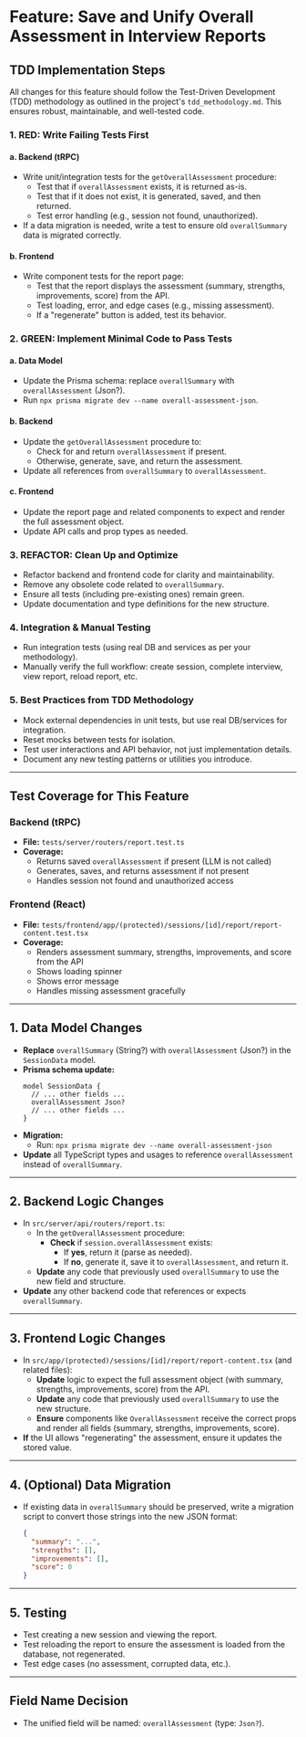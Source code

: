 # Feature: Save and Unify Overall Assessment in Interview Reports

## TDD Implementation Steps

All changes for this feature should follow the Test-Driven Development (TDD) methodology as outlined in the project's `tdd_methodology.md`. This ensures robust, maintainable, and well-tested code.

### 1. RED: Write Failing Tests First

#### a. Backend (tRPC)
- Write unit/integration tests for the `getOverallAssessment` procedure:
  - Test that if `overallAssessment` exists, it is returned as-is.
  - Test that if it does not exist, it is generated, saved, and then returned.
  - Test error handling (e.g., session not found, unauthorized).
- If a data migration is needed, write a test to ensure old `overallSummary` data is migrated correctly.

#### b. Frontend
- Write component tests for the report page:
  - Test that the report displays the assessment (summary, strengths, improvements, score) from the API.
  - Test loading, error, and edge cases (e.g., missing assessment).
  - If a "regenerate" button is added, test its behavior.

### 2. GREEN: Implement Minimal Code to Pass Tests

#### a. Data Model
- Update the Prisma schema: replace `overallSummary` with `overallAssessment` (Json?).
- Run `npx prisma migrate dev --name overall-assessment-json`.

#### b. Backend
- Update the `getOverallAssessment` procedure to:
  - Check for and return `overallAssessment` if present.
  - Otherwise, generate, save, and return the assessment.
- Update all references from `overallSummary` to `overallAssessment`.

#### c. Frontend
- Update the report page and related components to expect and render the full assessment object.
- Update API calls and prop types as needed.

### 3. REFACTOR: Clean Up and Optimize
- Refactor backend and frontend code for clarity and maintainability.
- Remove any obsolete code related to `overallSummary`.
- Ensure all tests (including pre-existing ones) remain green.
- Update documentation and type definitions for the new structure.

### 4. Integration & Manual Testing
- Run integration tests (using real DB and services as per your methodology).
- Manually verify the full workflow: create session, complete interview, view report, reload report, etc.

### 5. Best Practices from TDD Methodology
- Mock external dependencies in unit tests, but use real DB/services for integration.
- Reset mocks between tests for isolation.
- Test user interactions and API behavior, not just implementation details.
- Document any new testing patterns or utilities you introduce.

---

## Test Coverage for This Feature

### Backend (tRPC)
- **File:** `tests/server/routers/report.test.ts`
- **Coverage:**
  - Returns saved `overallAssessment` if present (LLM is not called)
  - Generates, saves, and returns assessment if not present
  - Handles session not found and unauthorized access

### Frontend (React)
- **File:** `tests/frontend/app/(protected)/sessions/[id]/report/report-content.test.tsx`
- **Coverage:**
  - Renders assessment summary, strengths, improvements, and score from the API
  - Shows loading spinner
  - Shows error message
  - Handles missing assessment gracefully

---

## 1. Data Model Changes

- **Replace** `overallSummary` (String?) with `overallAssessment` (Json?) in the `SessionData` model.
- **Prisma schema update:**
  ```prisma
  model SessionData {
    // ... other fields ...
    overallAssessment Json?
    // ... other fields ...
  }
  ```
- **Migration:**
  - Run: `npx prisma migrate dev --name overall-assessment-json`
- **Update** all TypeScript types and usages to reference `overallAssessment` instead of `overallSummary`.

---

## 2. Backend Logic Changes

- In `src/server/api/routers/report.ts`:
  - In the `getOverallAssessment` procedure:
    - **Check** if `session.overallAssessment` exists:
      - If **yes**, return it (parse as needed).
      - If **no**, generate it, save it to `overallAssessment`, and return it.
  - **Update** any code that previously used `overallSummary` to use the new field and structure.
- **Update** any other backend code that references or expects `overallSummary`.

---

## 3. Frontend Logic Changes

- In `src/app/(protected)/sessions/[id]/report/report-content.tsx` (and related files):
  - **Update** logic to expect the full assessment object (with summary, strengths, improvements, score) from the API.
  - **Update** any code that previously used `overallSummary` to use the new structure.
  - **Ensure** components like `OverallAssessment` receive the correct props and render all fields (summary, strengths, improvements, score).
- **If** the UI allows "regenerating" the assessment, ensure it updates the stored value.

---

## 4. (Optional) Data Migration

- If existing data in `overallSummary` should be preserved, write a migration script to convert those strings into the new JSON format:
  ```json
  {
    "summary": "...",
    "strengths": [],
    "improvements": [],
    "score": 0
  }
  ```

---

## 5. Testing

- Test creating a new session and viewing the report.
- Test reloading the report to ensure the assessment is loaded from the database, not regenerated.
- Test edge cases (no assessment, corrupted data, etc.).

---

## Field Name Decision
- The unified field will be named: `overallAssessment` (type: `Json?`). 
